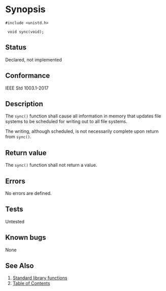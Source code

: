 # Synopsis 
`#include <unistd.h>`

` void sync(void);`

## Status
Declared, not implemented
## Conformance
IEEE Std 1003.1-2017
## Description


The `sync()` function shall cause all information in memory that updates file systems to be scheduled for writing out to
all file systems.

The writing, although scheduled, is not necessarily complete upon return from `sync()`.


## Return value


The `sync()` function shall not return a value.


## Errors


No errors are defined.




## Tests

Untested

## Known bugs

None

## See Also 
1. [Standard library functions](../README.md)
2. [Table of Contents](../../../README.md)
